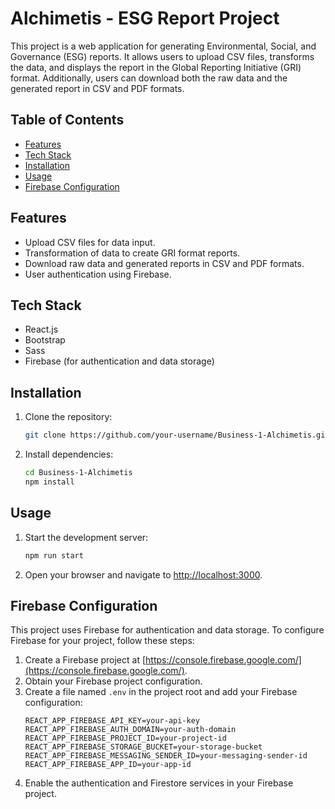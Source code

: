 # Alchimetis - ESG Report Project

This project is a web application for generating Environmental, Social, and Governance (ESG) reports. It allows users to upload CSV files, transforms the data, and displays the report in the Global Reporting Initiative (GRI) format. Additionally, users can download both the raw data and the generated report in CSV and PDF formats.

## Table of Contents
- [Features](#features)
- [Tech Stack](#tech-stack)
- [Installation](#installation)
- [Usage](#usage)
- [Firebase Configuration](#firebase-configuration)

## Features
- Upload CSV files for data input.
- Transformation of data to create GRI format reports.
- Download raw data and generated reports in CSV and PDF formats.
- User authentication using Firebase.

## Tech Stack
- React.js
- Bootstrap
- Sass
- Firebase (for authentication and data storage)

## Installation
1. Clone the repository:
    ```bash
    git clone https://github.com/your-username/Business-1-Alchimetis.git
    ```
2. Install dependencies:
    ```bash
    cd Business-1-Alchimetis
    npm install
    ```

## Usage
1. Start the development server:
    ```bash
    npm run start
    ```
2. Open your browser and navigate to [http://localhost:3000](http://localhost:3000).

## Firebase Configuration
This project uses Firebase for authentication and data storage. To configure Firebase for your project, follow these steps:

1. Create a Firebase project at [https://console.firebase.google.com/](https://console.firebase.google.com/).
2. Obtain your Firebase project configuration.
3. Create a file named `.env` in the project root and add your Firebase configuration:
    ```
    REACT_APP_FIREBASE_API_KEY=your-api-key
    REACT_APP_FIREBASE_AUTH_DOMAIN=your-auth-domain
    REACT_APP_FIREBASE_PROJECT_ID=your-project-id
    REACT_APP_FIREBASE_STORAGE_BUCKET=your-storage-bucket
    REACT_APP_FIREBASE_MESSAGING_SENDER_ID=your-messaging-sender-id
    REACT_APP_FIREBASE_APP_ID=your-app-id
    ```
4. Enable the authentication and Firestore services in your Firebase project.

